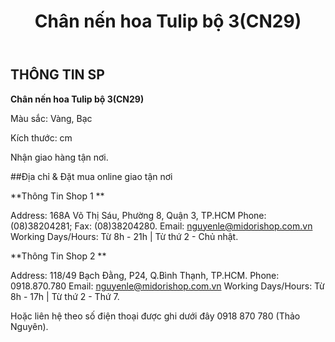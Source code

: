﻿---
id: 14
title: Chân nến hoa Tulip bộ 3(CN29)
layout: ReleasePage
category: releases
path: '/releases/chan-nen-hoa-tulip-bo-3cn29/'
key: chan-nen-hoa-tulip-bo-3cn29

meta: Chân nến hoa Tulip bộ 3(CN29)
keywords: Chân nến hoa Tulip bộ 3(CN29), chân nến, chan nen trang tri

location: 
prices: Call
orders: tel:+84918870780
messages: http://m.me/dotrangtricuoi
website: 
YoutubeID: 
bandcamp: 
bandcampLabelTrack: 
facebook: 
mixcloud: 
soundcloud: 
youtube: 
discogs: 
---

## THÔNG TIN SP

**Chân nến hoa Tulip bộ 3(CN29)**

Màu sắc: Vàng, Bạc

Kích thước: cm

Nhận giao hàng tận nơi.

##Địa chỉ & Đặt mua online giao tận nơi

**Thông Tin Shop 1 **

Address: 168A Võ Thị Sáu, Phường 8, Quận 3, TP.HCM Phone: (08)38204281; Fax: (08)38204280. Email: nguyenle@midorishop.com.vn Working Days/Hours: Từ 8h - 21h | Từ thứ 2 - Chủ nhật.

**Thông Tin Shop 2 **

Address: 118/49 Bạch Đằng, P24, Q.Bình Thạnh, TP.HCM. Phone: 0918.870.780 Email: nguyenle@midorishop.com.vn Working Days/Hours: Từ 8h - 17h | Từ thứ 2 - Thứ 7.

Hoặc liên hệ theo số điện thoại được ghi dưới đây 0918 870 780 (Thảo Nguyên).
